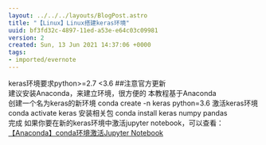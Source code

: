 ```yaml
---
layout: ../../../layouts/BlogPost.astro
title: "【Linux】Linux搭建keras环境"
uuid: bf3fd32c-4897-11ed-a53e-e64c03c09981
version: 2
created: Sun, 13 Jun 2021 14:37:06 +0000
tags:
- imported/evernote
---
```


keras环境要求python>=2.7 <3.6 ##注意官方更新\
建议安装Anaconda，来建立环境，很方便的 本教程基于Anaconda\
创建一个名为keras的新环境 conda create -n keras python=3.6 激活keras环境 conda activate keras 安装相关包 conda install keras numpy pandas\
完成 如果你要在新的keras环境中激活jupyter notebook，可以查看：\
[【Anaconda】conda环境激活Jupyter Notebook](https://www.notion.so/Anaconda-conda-Jupyter-Notebook-93a218fd95164616905081de2b71923c)
